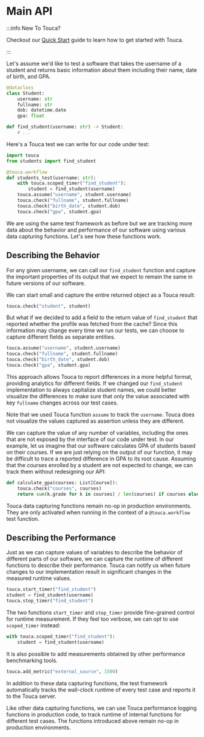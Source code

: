 # Main API

:::info New To Touca?

Checkout our [Quick Start](https://touca.io/docs/basics/) guide to learn how to
get started with Touca.

:::

Let's assume we'd like to test a software that takes the username of a student
and returns basic information about them including their name, date of birth,
and GPA.

```py title="02_python_main_api/students.py"
@dataclass
class Student:
    username: str
    fullname: str
    dob: datetime.date
    gpa: float

def find_student(username: str) -> Student:
    # ...
```

Here's a Touca test we can write for our code under test:

```py title="02_python_main_api/students_test.py"
import touca
from students import find_student

@touca.workflow
def students_test(username: str):
    with touca.scoped_timer("find_student"):
        student = find_student(username)
    touca.assume("username", student.username)
    touca.check("fullname", student.fullname)
    touca.check("birth_date", student.dob)
    touca.check("gpa", student.gpa)
```

We are using the same test framework as before but we are tracking more data
about the behavior and performance of our software using various data capturing
functions. Let's see how these functions work.

## Describing the Behavior

For any given username, we can call our `find_student` function and capture the
important properties of its output that we expect to remain the same in future
versions of our software.

We can start small and capture the entire returned object as a Touca result:

```py
touca.check("student", student)
```

But what if we decided to add a field to the return value of `find_student` that
reported whether the profile was fetched from the cache? Since this information
may change every time we run our tests, we can choose to capture different
fields as separate entities.

```py
touca.assume("username", student.username)
touca.check("fullname", student.fullname)
touca.check("birth_date", student.dob)
touca.check("gpa", student.gpa)
```

This approach allows Touca to report differences in a more helpful format,
providing analytics for different fields. If we changed our `find_student`
implementation to always capitalize student names, we could better visualize the
differences to make sure that only the value associated with key `fullname`
changes across our test cases.

Note that we used Touca function `assume` to track the `username`. Touca does
not visualize the values captured as assertion unless they are different.

We can capture the value of any number of variables, including the ones that are
not exposed by the interface of our code under test. In our example, let us
imagine that our software calculates GPA of students based on their courses. If
we are just relying on the output of our function, it may be difficult to trace
a reported difference in GPA to its root cause. Assuming that the courses
enrolled by a student are not expected to change, we can track them without
redesigning our API:

```py
def calculate_gpa(courses: List[Course]):
    touca.check("courses", courses)
    return sum(k.grade for k in courses) / len(courses) if courses else 0
```

Touca data capturing functions remain no-op in production environments. They are
only activated when running in the context of a `@touca.workflow` test function.

## Describing the Performance

Just as we can capture values of variables to describe the behavior of different
parts of our software, we can capture the runtime of different functions to
describe their performance. Touca can notify us when future changes to our
implementation result in significant changes in the measured runtime values.

```py
touca.start_timer("find_student")
student = find_student(username)
touca.stop_timer("find_student")
```

The two functions `start_timer` and `stop_timer` provide fine-grained control
for runtime measurement. If they feel too verbose, we can opt to use
`scoped_timer` instead:

```py
with touca.scoped_timer("find_student"):
    student = find_student(username)
```

It is also possible to add measurements obtained by other performance
benchmarking tools.

```py
touca.add_metric("external_source", 1500)
```

In addition to these data capturing functions, the test framework automatically
tracks the wall-clock runtime of every test case and reports it to the Touca
server.

Like other data capturing functions, we can use Touca performance logging
functions in production code, to track runtime of internal functions for
different test cases. The functions introduced above remain no-op in production
environments.

